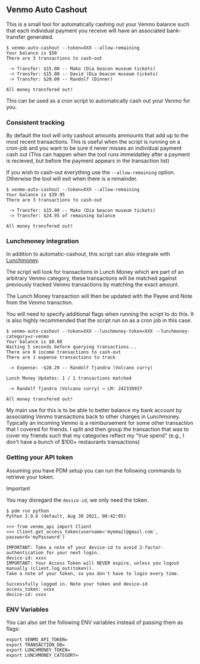 ## Venmo Auto Cashout

This is a small tool for automatically cashing out your Venmo balance such that
each individual payment you receive will have an associated bank-transfer
generated.

```
$ venmo-auto-cashout --token=XXX --allow-remaining
Your balance is $50
There are 3 transactions to cash-out

 -> Transfer: $15.00 -- Mako (Dia beacon museum tickets)
 -> Transfer: $15.00 -- David (Dia beacon museum tickets)
 -> Transfer: $20.00 -- Randolf (Dinner)

All money transfered out!
```

This can be used as a cron script to automatically cash out your Venmo for you.

### Consistent tracking

By default the tool will only cashout amounts ammounts that add up to the most
recent transactions. This is useful when the script is running on a cron-job
and you want to be sure it never misses an individual payment cash out (This
can happen when the tool runs immeidatley after a payment is recieved, but
before the payment appears in the transaction list)

If you wish to cash-out everything use the `--allow-remaining` option.
Otherwise the tool will exit when there is a remainder.

```
$ venmo-auto-cashout --token=XXX --allow-remaining
Your balance is $39.95
There are 3 transactions to cash-out

 -> Transfer: $15.00 -- Mako (Dia beacon museum tickets)
 -> Transfer: $24.95 of remaining balance

All money transfered out!
```

### Lunchmoney integration

In addition to automatic-cashout, this script can also integrate with
[Lunchmoney](https://lunchmoney.app/).

The script will look for transactions in Lunch Money which are part of an
arbitrary Venmo category, these transactions will be matched against previously
tracked Venmo transactions by matching the exact amount.

The Lunch Money transaction will then be updated with the Payee and Note from
the Venmo transction.

You will need to specify additional flags when running the script to do this.
It is also highly recommended that the script run on as a cron job in this case.

```
$ venmo-auto-cashout --token=XXX --lunchmoney-token=XXX --lunchmoney-category=z-venmo
Your balance is $0.00
Waiting 5 seconds before querying transactions...
There are 0 income transactions to cash-out
There are 1 expense transactions to track

 -> Expense: -$28.29 -- Randolf Tjandra (Volcano curry)

Lunch Money Updates: 1 / 1 transactions matched

 -> Randolf Tjandra (Volcano curry) → LM: 242330937

All money transfered out!
```

My main use for this is to be able to better balance my bank account by
associating Venmo transactions back to other charges in Lunchmoney. Typically
an incoming Venmo is a reimbursement for some other transaction that I covered
for friends. I split and then group the transaction that was to cover my
friends such that my categories reflect my "true spend" (e.g., I don't have a
bunch of \$100+ restaurants transactions)

### Getting your API token

Assuming you have PDM setup you can run the following commands to retrieve your
token:

> [!IMPORTANT]
> You may disregard the `device-id`, we only need the token.

```
$ pdm run python
Python 3.9.6 (default, Aug 30 2021, 00:42:05)

>>> from venmo_api import Client
>>> Client.get_access_token(username='myemail@gmail.com', password='myPassword')

IMPORTANT: Take a note of your device-id to avoid 2-factor-authentication for your next login.
device-id: xxxx
IMPORTANT: Your Access Token will NEVER expire, unless you logout manually (client.log_out(token)).
Take a note of your token, so you don't have to login every time.

Successfully logged in. Note your token and device-id
access_token: xxxx
device-id: xxxx
```

### ENV Variables

You can also set the following ENV variables instead of passing them as flags:

```
export VENMO_API_TOKEN=
export TRANSACTION_DB=
export LUNCHMONEY_TOKEN=
export LUNCHMONEY_CATEGORY=
```